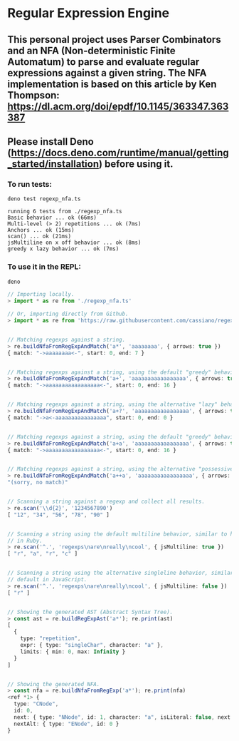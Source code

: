 # Regular Expression Engine

## This personal project uses Parser Combinators and an NFA (Non-deterministic Finite Automatum) to parse and evaluate regular expressions against a given string. The NFA implementation is based on this article by Ken Thompson: https://dl.acm.org/doi/epdf/10.1145/363347.363387

## Please install Deno (https://docs.deno.com/runtime/manual/getting_started/installation) before using it.

### To run tests:

```
deno test regexp_nfa.ts

running 6 tests from ./regexp_nfa.ts
Basic behavior ... ok (66ms)
Multi-level (> 2) repetitions ... ok (7ms)
Anchors ... ok (15ms)
scan() ... ok (21ms)
jsMultiline on x off behavior ... ok (8ms)
greedy x lazy behavior ... ok (7ms)
```

### To use it in the REPL:

```ts
deno

// Importing locally.
> import * as re from './regexp_nfa.ts'

// Or, importing directly from Github.
> import * as re from 'https://raw.githubusercontent.com/cassiano/regexps/main/regexp_nfa.ts'


// Matching regexps against a string.
> re.buildNfaFromRegExpAndMatch('a*', 'aaaaaaaa', { arrows: true })
{ match: "->aaaaaaaa<-", start: 0, end: 7 }


// Matching regexps against a string, using the default "greedy" behavior.
> re.buildNfaFromRegExpAndMatch('a+', 'aaaaaaaaaaaaaaaaa', { arrows: true })
{ match: "->aaaaaaaaaaaaaaaaa<-", start: 0, end: 16 }


// Matching regexps against a string, using the alternative "lazy" behavior.
> re.buildNfaFromRegExpAndMatch('a+?', 'aaaaaaaaaaaaaaaaa', { arrows: true })
{ match: "->a<-aaaaaaaaaaaaaaaa", start: 0, end: 0 }


// Matching regexps against a string, using the default "greedy" behavior.
> re.buildNfaFromRegExpAndMatch('a+a', 'aaaaaaaaaaaaaaaaa', { arrows: true })
{ match: "->aaaaaaaaaaaaaaaaa<-", start: 0, end: 16 }


// Matching regexps against a string, using the alternative "possessive" behavior.
> re.buildNfaFromRegExpAndMatch('a++a', 'aaaaaaaaaaaaaaaaa', { arrows: true })
"(sorry, no match)"


// Scanning a string against a regexp and collect all results.
> re.scan('\\d{2}', '1234567890')
[ "12", "34", "56", "78", "90" ]


// Scanning a string using the default multiline behavior, similar to how it works by default
// in Ruby.
> re.scan('^.', 'regexps\nare\nreally\ncool', { jsMultiline: true })
[ "r", "a", "r", "c" ]


// Scanning a string using the alternative singleline behavior, similar to how it works by
// default in JavaScript.
> re.scan('^.', 'regexps\nare\nreally\ncool', { jsMultiline: false })
[ "r" ]


// Showing the generated AST (Abstract Syntax Tree).
> const ast = re.buildRegExpAst('a*'); re.print(ast)
[
  {
    type: "repetition",
    expr: { type: "singleChar", character: "a" },
    limits: { min: 0, max: Infinity }
  }
]


// Showing the generated NFA.
> const nfa = re.buildNfaFromRegExp('a*'); re.print(nfa)
<ref *1> {
  type: "CNode",
  id: 0,
  next: { type: "NNode", id: 1, character: "a", isLiteral: false, next: [Circular *1] },
  nextAlt: { type: "ENode", id: 0 }
}
```
